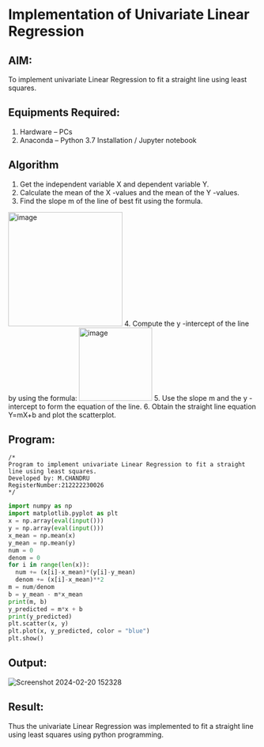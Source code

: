 # Implementation of Univariate Linear Regression
## AIM:
To implement univariate Linear Regression to fit a straight line using least squares.

## Equipments Required:
1. Hardware – PCs
2. Anaconda – Python 3.7 Installation / Jupyter notebook

## Algorithm
1. Get the independent variable X and dependent variable Y.
2. Calculate the mean of the X -values and the mean of the Y -values.
3. Find the slope m of the line of best fit using the formula. 
<img width="231" alt="image" src="https://user-images.githubusercontent.com/93026020/192078527-b3b5ee3e-992f-46c4-865b-3b7ce4ac54ad.png">
4. Compute the y -intercept of the line by using the formula:
<img width="148" alt="image" src="https://user-images.githubusercontent.com/93026020/192078545-79d70b90-7e9d-4b85-9f8b-9d7548a4c5a4.png">
5. Use the slope m and the y -intercept to form the equation of the line.
6. Obtain the straight line equation Y=mX+b and plot the scatterplot.

## Program:
```
/*
Program to implement univariate Linear Regression to fit a straight line using least squares.
Developed by: M.CHANDRU
RegisterNumber:212222230026  
*/
```
```python
import numpy as np
import matplotlib.pyplot as plt
x = np.array(eval(input()))
y = np.array(eval(input()))
x_mean = np.mean(x)
y_mean = np.mean(y)
num = 0
denom = 0
for i in range(len(x)):
  num += (x[i]-x_mean)*(y[i]-y_mean)
  denom += (x[i]-x_mean)**2
m = num/denom
b = y_mean - m*x_mean
print(m, b)
y_predicted = m*x + b
print(y_predicted)
plt.scatter(x, y)
plt.plot(x, y_predicted, color = "blue")
plt.show()
```
## Output:

![Screenshot 2024-02-20 152328](https://github.com/chandrumathiyazhagan/Find-the-best-fit-line-using-Least-Squares-Method/assets/119393023/2d0a9905-0194-40ac-8d09-2ef8894ce1ac)


## Result:
Thus the univariate Linear Regression was implemented to fit a straight line using least squares using python programming.
